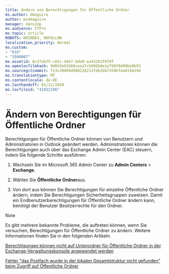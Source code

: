 ```yaml
---
title: Ändern von Berechtigungen für Öffentliche Ordner
ms.author: dmaguire
author: msdmaguire
manager: dansimp
ms.audience: ITPro
ms.topic: article
ROBOTS: NOINDEX, NOFOLLOW
localization_priority: Normal
ms.custom:
- "633"
- "3500007"
ms.assetid: 0c37ab75-c81c-44e7-bda8-ea43263f9fdf
ms.openlocfilehash: 9d043e81b66cea1fcb985b0e1e79078409ba0b93
ms.sourcegitcommit: f23c39009d988228213fdb2bb7350bf4a0194194
ms.translationtype: MT
ms.contentlocale: de-DE
ms.lasthandoff: 01/11/2020
ms.locfileid: "41022196"
---
```

# <a name="changing-public-folder-permissions"></a>Ändern von Berechtigungen für Öffentliche Ordner

Berechtigungen für Öffentliche Ordner können von Benutzern und Administratoren in Outlook geändert werden. Administratoren können die Berechtigungen auch über das Exchange Admin Center (EAC) steuern, indem Sie folgende Schritte ausführen:
  
1. Wechseln Sie im Microsoft 365 Admin Center zu **Admin Centers** \> **Exchange**.

2. Wählen Sie **Öffentliche Ordner**aus.

3. Von dort aus können Sie Berechtigungen für einzelne Öffentliche Ordner ändern, indem Sie Berechtigungen Sicherheitsgruppen zuweisen. Damit ein Endbenutzerberechtigungen für Öffentliche Ordner ändern kann, benötigt der Benutzer Besitzerrechte für den Ordner.

> [!NOTE]
> Es gibt mehrere bekannte Probleme, die auftreten können, wenn Sie versuchen, Berechtigungen für Öffentliche Ordner zu ändern. Weitere Informationen finden Sie in den folgenden Artikeln.
>
> [Berechtigungen können nicht auf Unterordner für Öffentliche Ordner in der Exchange-Verwaltungskonsole angewendet werden](https://docs.microsoft.com/exchange/troubleshoot/public-folders/can%E2%80%99t-apply-permissions-public-folder-subfolders)
>
> [Fehler "das Postfach wurde in der lokalen Gesamtstruktur nicht gefunden" beim Zugriff auf Öffentliche Ordner](https://docs.microsoft.com/exchange/troubleshoot/public-folders/mailbox-not-found-local-forest-public-folder)
